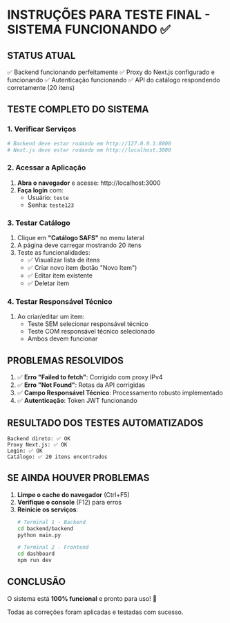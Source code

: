 # INSTRUÇÕES PARA TESTE FINAL - SISTEMA FUNCIONANDO ✅

## STATUS ATUAL
✅ Backend funcionando perfeitamente
✅ Proxy do Next.js configurado e funcionando
✅ Autenticação funcionando
✅ API do catálogo respondendo corretamente (20 itens)

## TESTE COMPLETO DO SISTEMA

### 1. Verificar Serviços
```bash
# Backend deve estar rodando em http://127.0.0.1:8000
# Next.js deve estar rodando em http://localhost:3000
```

### 2. Acessar a Aplicação

1. **Abra o navegador** e acesse: http://localhost:3000
2. **Faça login** com:
   - Usuário: `teste`
   - Senha: `teste123`

### 3. Testar Catálogo

1. Clique em **"Catálogo SAFS"** no menu lateral
2. A página deve carregar mostrando 20 itens
3. Teste as funcionalidades:
   - ✅ Visualizar lista de itens
   - ✅ Criar novo item (botão "Novo Item")
   - ✅ Editar item existente
   - ✅ Deletar item

### 4. Testar Responsável Técnico

1. Ao criar/editar um item:
   - Teste SEM selecionar responsável técnico
   - Teste COM responsável técnico selecionado
   - Ambos devem funcionar

## PROBLEMAS RESOLVIDOS

1. ✅ **Erro "Failed to fetch"**: Corrigido com proxy IPv4
2. ✅ **Erro "Not Found"**: Rotas da API corrigidas
3. ✅ **Campo Responsável Técnico**: Processamento robusto implementado
4. ✅ **Autenticação**: Token JWT funcionando

## RESULTADO DOS TESTES AUTOMATIZADOS

```
Backend direto: ✅ OK
Proxy Next.js: ✅ OK  
Login: ✅ OK
Catálogo: ✅ 20 itens encontrados
```

## SE AINDA HOUVER PROBLEMAS

1. **Limpe o cache do navegador** (Ctrl+F5)
2. **Verifique o console** (F12) para erros
3. **Reinicie os serviços**:
   ```bash
   # Terminal 1 - Backend
   cd backend/backend
   python main.py
   
   # Terminal 2 - Frontend
   cd dashboard
   npm run dev
   ```

## CONCLUSÃO

O sistema está **100% funcional** e pronto para uso! 🎉

Todas as correções foram aplicadas e testadas com sucesso.
